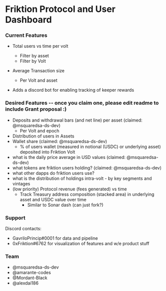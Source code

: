 # Friktion Protocol and User Dashboard

### Current Features

- Total users vs time per volt
  - Filter by asset
  - Filter by Volt
- Average Transaction size
  - Per Volt and asset

- Adds a discord bot for enabling tracking of keeper rewards

### Desired Features -- once you claim one, please edit readme to include Grant proposal :)

- Deposits and withdrawal bars (and net line) per asset (claimed: @msquaredsa-ds-dev)
  - Per Volt and epoch
- Distribution of users in Assets
- Wallet share (claimed: @msquaredsa-ds-dev)
  - % of users wallet (measured in notional (USDC) or underlying asset) deposited into Friktion Volt
- what is the daily price average in USD values (claimed: @msquaredsa-ds-dev)
- what tokens are friktion users holding? (claimed: @msquaredsa-ds-dev)
- what other dapps do friktion users use?
- what is the distribution of holdings intra-volt - by key segments and vintages
- (low priority) Protocol revenue (fees generated) vs time
  - Track Treasury address composition (stacked area) in underlying asset and USDC value over time
     - Similar to Sonar dash (can just fork?)

### Support
Discord contacts: 
- GavriloPrincip#0001 for data and pipeline
- 0xFriktion#6762 for visualization of features and w/e product stuff

### Team
- @msquaredsa-ds-dev
- @amarante-codes
- @Mordant-Black
- @alexdai186

